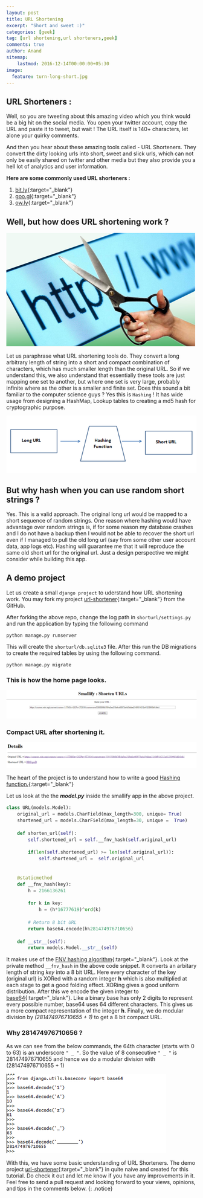 ```yaml
---
layout: post
title: URL Shortening
excerpt: "Short and sweet :)"
categories: [geek]
tag: [url shortening,url shorteners,geek]
comments: true
author: Anand
sitemap:
    lastmod: 2016-12-14T00:00:00+05:30
image:
  feature: turn-long-short.jpg
---
```


## URL Shorteners :
Well, so you are tweeting about this amazing video which you think would be a big hit on the social media.
You open your twitter account, copy the URL and paste it to tweet, but wait ! The URL itself is 140+ characters, let alone your quirky comments.

And then you hear about these amazing tools called - URL Shorteners. They convert the dirty looking urls into short, sweet and slick urls, which can not only be easily shared on twitter and other media but they also provide you a hell lot of analytics and user information.

**Here are some commonly used URL shorteners :**  
1. [bit.ly](https://bitly.com/){:target="_blank"}  
2. [goo.gl](https://goo.gl/){:target="_blank"}  
3. [ow.ly](http://ow.ly/url/shorten-url){:target="_blank"}  


## Well, but how does URL shortening work ?

![url-shortening](/img/url-short.jpg)

Let us paraphrase what URL shortening tools do. They convert a long arbitrary length of string into a short and compact combination of characters, which has much smaller length than the original URL. So if we understand this, we
also understand that essentially these tools are just mapping one set to another, but where one set is very large, probably infinite where as the other is a smaller and finite set. Does this sound a bit familiar to the computer science guys ? Yes this is ``` Hashing ``` ! It has wide usage from designing a HashMap, Lookup tables to creating a md5 hash for cryptographic purpose.

![hashing](/img/hashing.PNG)

## But why hash when you can use random short strings ?

Yes. This is a valid approach. The original long url would be mapped to a short sequence of random strings. One reason where hashing would have advantage over random strings is, if for some reason my database crashes and I do not have a backup then I would not be able to recover the short url even if I managed to pull the old long url (say from some other user account data, app logs etc). Hashing will guarantee me that it will reproduce the same old short url for the original url. Just a design perspective we might consider while building this app.

## A demo project

Let us create a small ``` django project ``` to uderstand how URL shortening work.
You may fork my project [url-shortener](https://github.com/anandjoshi91/url-shortener){:target="_blank"}  from the GitHub.

After forking the above repo, change the log path in ``` shorturl/settings.py ``` and run the application by typing the following command

~~~
python manage.py runserver
~~~

This will create the ``` shorturl/db.sqlite3 ``` file. After this run the DB migrations to create the required tables by using the following command.

~~~
python manage.py migrate
~~~

### This is how the home page looks.

![url-shortener-home](/img/url-shortener-home.PNG)

### Compact URL after shortening it.
![url-shorten](/img/url-shorten.PNG)

The heart of the project is to understand how to write a good [Hashing function.](http://www.eternallyconfuzzled.com/tuts/algorithms/jsw_tut_hashing.aspx){:target="_blank"}

Let us look at the the **_model.py_** inside the smallify app in the above project.

~~~python
class URL(models.Model):
    original_url = models.CharField(max_length=300, unique= True)
    shortened_url = models.CharField(max_length=30, unique =  True)
    
    def shorten_url(self):
        self.shortened_url = self.__fnv_hash(self.original_url)
        
        if(len(self.shortened_url) >= len(self.original_url)):
            self.shortened_url =  self.original_url
        
        
    @staticmethod
    def __fnv_hash(key):
        h = 2166136261
        
        for k in key:
            h = (h*16777619)^ord(k)
        
        # Return 8 bit URL
        return base64.encode(h%281474976710656)
    
    def __str__(self):
        return models.Model.__str__(self)  
~~~

It makes use of the [FNV hashing algorithm](http://www.isthe.com/chongo/tech/comp/fnv/){:target="_blank"}.
Look at the private method ``` __fnv_hash ``` in the above code snippet. It converts an arbitary length of string _key_ into a 8 bit URL. Here every character of the key (original url) is XORed with a random integer **h** which is also multiplied at each stage to get a good folding effect. XORing gives a good uniform distribution. After this we encode the  given integer to [base64](https://en.wikipedia.org/wiki/Base64){:target="_blank"}. Like a binary base has only 2 digits to represent every possible number, base64 uses 64 different characters. This gives us a more compact representation of the integer **h**. Finally, we do modular division by _(281474976710655 + 1)_ to get a 8 bit compact URL.

### Why 281474976710656 ?

As we can see from the below commands, the 64th character (starts with 0 to 63) is an underscore ``` " _ " ```. So the value of 8 consecutive ``` " _ " ``` is 281474976710655 and hence we do a modular division with (281474976710655 + 1)

![encoding-url-shortener](/img/encoding-url-shortener.PNG)

With this, we have some basic understanding of URL Shorteners. The demo project [url-shortener](https://github.com/anandjoshi91/url-shortener){:target="_blank"} in quite naive and created for this tutorial. Do check it out and let me know if you have any improvements in it. Feel free to send a pull request and looking forward to your views, opinions, and tips in the comments below.
{: .notice}